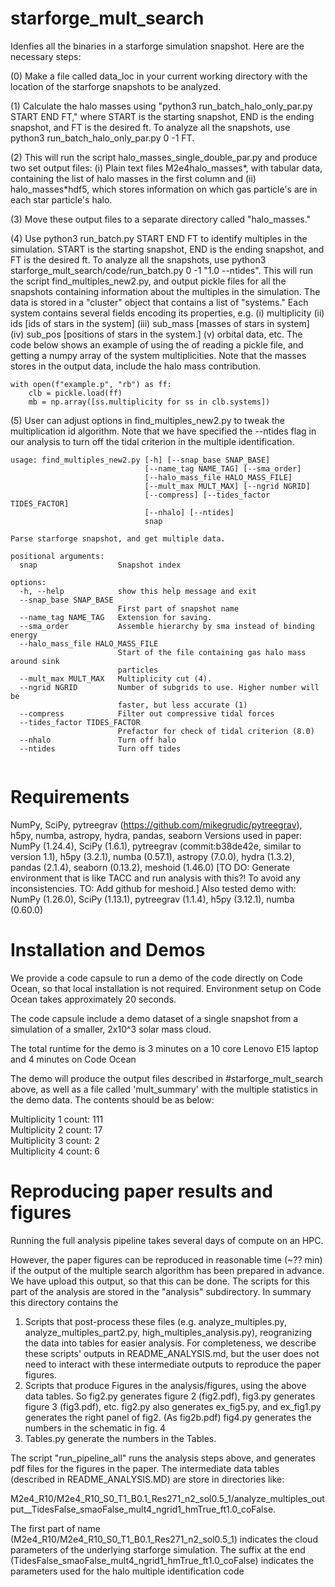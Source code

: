 

# starforge_mult_search

Idenfies all the binaries in a starforge simulation snapshot. Here are the necessary
steps:

(0) Make a file called data_loc in your current working directory with the location
of the starforge snapshots to be analyzed.

(1) Calculate the halo masses using "python3 run_batch_halo_only_par.py START END FT,"
where START is the starting snapshot, END is the ending snapshot, and FT is the desired
ft. To analyze all the snapshots, use python3 run_batch_halo_only_par.py 0 -1 FT.

(2) This will run the script halo_masses_single_double_par.py and produce two set output files: (i) Plain text files M2e4halo_masses*, with
tabular data, containing the list of halo masses in the first column and 
(ii) halo_masses*hdf5, which stores information on which gas particle's are in
each star particle's halo.

(3) Move these output files to a separate directory called "halo_masses."

(4) Use python3 run_batch.py START END FT to identify multiples in the simulation.
START is the starting snapshot, END is the ending snapshot, and FT is the desired ft.
To analyze all the snapshots, use python3 starforge_mult_search/code/run_batch.py 0 -1 "1.0 --ntides".
This will run the script find_multiples_new2.py, and output pickle files for all the snapshots containing information about the multiples
in the simulation. The data is stored in a "cluster" object that contains a list of "systems."
Each system contains several fields encoding its properties, e.g.
(i) multiplicity (ii) ids [ids of stars in the system] (iii) sub_mass [masses of
stars in system] (iv) sub_pos [positions of stars in the system.] (v) orbital data, etc. The code below shows an example of using the 
of reading a pickle file, and getting a numpy array of the system multiplicities.
Note that the masses stores in the output data, include the halo mass contribution.

```
with open(f"example.p", "rb") as ff:
    clb = pickle.load(ff)
    mb = np.array([ss.multiplicity for ss in clb.systems])
```

(5) User can adjust options in find_multiples_new2.py to tweak the multiplication id 
algorithm. Note that we have specified the --ntides flag in our analysis to turn off
the tidal criterion in the multiple identification.

```
usage: find_multiples_new2.py [-h] [--snap_base SNAP_BASE]
                              [--name_tag NAME_TAG] [--sma_order]
                              [--halo_mass_file HALO_MASS_FILE]
                              [--mult_max MULT_MAX] [--ngrid NGRID]
                              [--compress] [--tides_factor TIDES_FACTOR]
                              [--nhalo] [--ntides]
                              snap

Parse starforge snapshot, and get multiple data.

positional arguments:
  snap                  Snapshot index

options:
  -h, --help            show this help message and exit
  --snap_base SNAP_BASE
                        First part of snapshot name
  --name_tag NAME_TAG   Extension for saving.
  --sma_order           Assemble hierarchy by sma instead of binding energy
  --halo_mass_file HALO_MASS_FILE
                        Start of the file containing gas halo mass around sink
                        particles
  --mult_max MULT_MAX   Multiplicity cut (4).
  --ngrid NGRID         Number of subgrids to use. Higher number will be
                        faster, but less accurate (1)
  --compress            Filter out compressive tidal forces
  --tides_factor TIDES_FACTOR
                        Prefactor for check of tidal criterion (8.0)
  --nhalo               Turn off halo
  --ntides              Turn off tides


  ```
# Requirements

NumPy, SciPy, pytreegrav (https://github.com/mikegrudic/pytreegrav), h5py, numba, astropy, hydra, pandas, seaborn
Versions used in paper: NumPy (1.24.4), SciPy (1.6.1), pytreegrav (commit:b38de42e, similar to version 1.1), h5py (3.2.1), numba (0.57.1),
astropy (7.0.0), hydra (1.3.2), pandas (2.1.4), seaborn (0.13.2), meshoid (1.46.0) [TO DO: Generate environment that is like
TACC and run analysis with this?! To avoid any inconsistencies. TO: Add github for meshoid.]
Also tested demo with: NumPy (1.26.0), SciPy (1.13.1), pytreegrav (1.1.4), h5py (3.12.1), numba (0.60.0)


# Installation and Demos
We provide a code capsule to run a demo of the code directly on Code Ocean, so that local installation is not required. Environment setup on
Code Ocean takes approximately 20 seconds. 

The code capsule include a demo dataset of a single snapshot from a simulation of a
smaller, 2x10^3 solar mass cloud.

The total runtime for the demo is 3 minutes on a 10 core Lenovo E15 laptop and 4 minutes on Code Ocean

The demo will produce the output files described in #starforge_mult_search above, as well as a file called 'mult_summary' with
the multiple statistics in the demo data. The contents should be as below:

Multiplicity 1 count: 111\
Multiplicity 2 count: 17\
Multiplicity 3 count: 2\
Multiplicity 4 count: 6

# Reproducing paper results and figures
Running the full analysis pipeline takes several days of compute on an HPC.

However, the paper figures can be reproduced in reasonable time (~?? min) if the output of the 
multiple search algorithm has been prepared in advance. We have upload this output, so 
that this can be done. The scripts for this part of the analysis are stored in the 
"analysis" subdirectory. In summary this directory contains the 

1. Scripts that post-process these files (e.g. analyze_multiples.py, analyze_multiples_part2.py,
high_multiples_analysis.py), reogranizing the data into tables for easier analysis. For completeness,
we describe these scripts' outputs in README_ANALYSIS.md, but the user does not need to interact 
with these intermediate outputs to reproduce the paper figures.
2. Scripts that produce Figures in the analysis/figures, using the above data tables. 
So fig2.py generates figure 2 (fig2.pdf), fig3.py generates figure 3 (fig3.pdf), etc. 
fig2.py also generates ex_fig5.py, and ex_fig1.py generates the right panel of fig2. (As fig2b.pdf)
fig4.py generates the numbers in the schematic in fig. 4
3. Tables.py generate the numbers in the Tables.

The script "run_pipeline_all" runs the analysis steps above, and generates pdf files 
for the figures in the paper. The intermediate data tables (described in README_ANALYSIS.MD)
are store in directories like:

M2e4_R10/M2e4_R10_S0_T1_B0.1_Res271_n2_sol0.5_1/analyze_multiples_output__TidesFalse_smaoFalse_mult4_ngrid1_hmTrue_ft1.0_coFalse.

The first part of name (M2e4_R10/M2e4_R10_S0_T1_B0.1_Res271_n2_sol0.5_1) indicates the cloud parameters of the underlying 
starforge simulation. The suffix at the end (TidesFalse_smaoFalse_mult4_ngrid1_hmTrue_ft1.0_coFalse) indicates the parameters used for the halo multiple identification code 